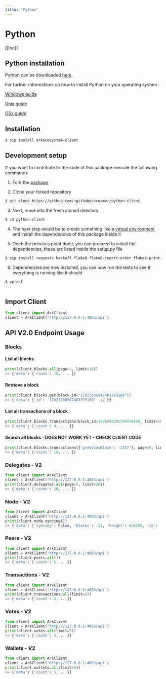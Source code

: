 ```yaml
---
title: "Python"
---
```


# Python

[[toc]]

## Python installation

Python can be downloaded [here](https://www.python.org/downloads/).

For further informations on how to install Python on your operating system : 

[Windows guide](https://docs.python.org/3/using/windows.html)

[Unix guide](https://docs.python.org/3/using/unix.html)

[OSx guide](https://docs.python.org/3/using/mac.html)


## Installation

```bash
$ pip install arkecosystem-client
```

## Development setup

If you want to contribute to the code of this package execute the following commands

1) Fork the [package](https://github.com/ArkEcosystem/python-client)

2) Clone your forked repository

```bash
$ git clone https://github.com/<githubusername>/python-client
```

3) Next, move into the fresh cloned directory

```bash
$ cd python-client
```

4) The next step would be to create something like a [virtual environment](https://virtualenv.pypa.io/en/latest/)
and install the dependencies of this package inside it

5) Once the previous point done, you can proceed to install the dependencies, these are listed inside the setup.py file

```bash
$ pip install requests backoff flake8 flake8-import-order flake8-print flake8-quotes pytest pytest-responses pytest-mock pytest-cov
```

6) Dependencies are now installed, you can now run the tests to see if everything is running like it should

```bash
$ pytest
...
```

## Import Client

```python
from client import ArkClient
client = ArkClient('http://127.0.0.1:4003/api')
```

## API V2.0 Endpoint Usage

### Blocks

#### List all blocks
```python
print(client.blocks.all(page=5, limit=10))
>> {'meta': {'count': 10, ... }}
```

#### Retrieve a block
```python
print(client.blocks.get(block_id="11023286547481793189"))
>> {'data': {'id': '11023286547481793189' ... }}
```

#### List all transactions of a block
```python
print(client.blocks.transactions(block_id=1596548201794970158, limit=10))
>> {'meta': {'count': 4, ... }}
```

#### Search all blocks - DOES NOT WORK YET - CHECK CLIENT CODE
```python
print(client.blocks.transactions({'previousBlock': '1337'}, page=5, limit=69))
>> {'meta': {'count': 10, ... }}
```

### Delegates - V2

```python
from client import ArkClient
client = ArkClient('http://127.0.0.1:4003/api')
print(client.delegates.all(page=5, limit=20))
>> {'meta': {'count': 20, ... }}
```

### Node - V2

```python
from client import ArkClient
client = ArkClient('http://127.0.0.1:4003/api')
print(client.node.syncing())
>> {'data': {'syncing': False, 'blocks': -22, 'height': 820355, 'id': '2134055295567604949'}}
```

### Peers - V2

```python
from client import ArkClient
client = ArkClient('http://127.0.0.1:4003/api')
print(client.peers.all())
>> {'meta': {'count': 5, ...}}
```

### Transactions - V2

```python
from client import ArkClient
client = ArkClient('http://127.0.0.1:4003/api')
print(client.transactions.all(limit=5))
>> {'meta': {'count': 5, ...}}
```

### Votes - V2

```python
from client import ArkClient
client = ArkClient('http://127.0.0.1:4003/api')
print(client.votes.all(limit=5))
>> {'meta': {'count': 5, ...}}
```

### Wallets - V2

```python
from client import ArkClient
client = ArkClient('http://127.0.0.1:4003/api')
print(client.wallets.all(limit=5))
>> {'meta': {'count': 5, ...}}
```
